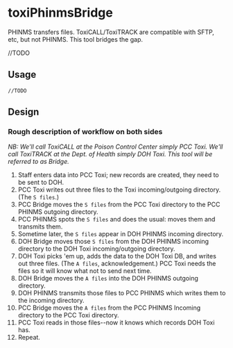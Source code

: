 # toxiPhinmsBridge
PHINMS transfers files. ToxiCALL/ToxiTRACK are compatible with SFTP, etc, but not PHINMS. This tool bridges the gap.

//TODO

## Usage
    //TODO
    
## Design

### Rough description of workflow on both sides

*NB: We'll call ToxiCALL at the Poison Control Center simply PCC Toxi.  We'll call ToxiTRACK at the Dept. of Health simply DOH Toxi.  This tool will be referred to as Bridge.*

1. Staff enters data into PCC Toxi; new records are created, they need to be sent to DOH.
1. PCC Toxi writes out three files to the Toxi incoming/outgoing directory. (The `S files`.)
1. PCC Bridge moves the `S files` from the PCC Toxi directory to the PCC PHINMS outgoing directory.
1. PCC PHINMS spots the `S files` and does the usual: moves them and transmits them.
1. Sometime later, the `S files` appear in DOH PHINMS incoming directory.
1. DOH Bridge moves those `S files` from the DOH PHINMS incoming directory to the DOH Toxi incoming/outgoing directory.
1. DOH Toxi picks 'em up, adds the data to the DOH Toxi DB, and writes out three files. (The `A files`, acknowledgement.)  PCC Toxi needs the files so it will know what not to send next time.
1. DOH Bridge moves the `A files` into the DOH PHINMS outgoing directory.
1. DOH PHINMS transmits those files to PCC PHINMS which writes them to the incoming directory.
1. PCC Bridge moves the `A files` from the PCC PHINMS Incoming directory to the PCC Toxi directory.
1. PCC Toxi reads in those files--now it knows which records DOH Toxi has.
1. Repeat.
